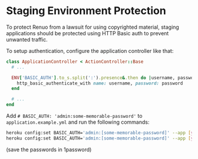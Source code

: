 # Staging Environment Protection

To protect Renuo from a lawsuit for using copyrighted material, staging applications should be protected using HTTP Basic auth to prevent unwanted traffic.

To setup authentication, configure the application controller like that:

```ruby
class ApplicationController < ActionController::Base
  # ...

  ENV['BASIC_AUTH'].to_s.split(':').presence&.then do |username, password|
    http_basic_authenticate_with name: username, password: password
  end

  # ...
end
```

Add `# BASIC_AUTH: 'admin:some-memorable-password'` to `application.example.yml` and run the following commands:

```sh
heroku config:set BASIC_AUTH='admin:[some-memorable-password]' --app [your-app]-develop
heroku config:set BASIC_AUTH='admin:[some-memorable-password]' --app [your-app]-testing
```

(save the passwords in 1password)
